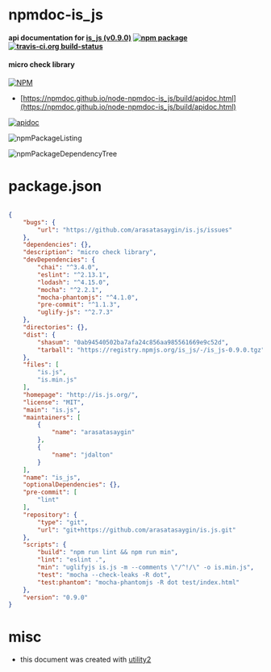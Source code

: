 # npmdoc-is_js

#### api documentation for  [is_js (v0.9.0)](http://is.js.org/)  [![npm package](https://img.shields.io/npm/v/npmdoc-is_js.svg?style=flat-square)](https://www.npmjs.org/package/npmdoc-is_js) [![travis-ci.org build-status](https://api.travis-ci.org/npmdoc/node-npmdoc-is_js.svg)](https://travis-ci.org/npmdoc/node-npmdoc-is_js)

#### micro check library

[![NPM](https://nodei.co/npm/is_js.png?downloads=true&downloadRank=true&stars=true)](https://www.npmjs.com/package/is_js)

- [https://npmdoc.github.io/node-npmdoc-is_js/build/apidoc.html](https://npmdoc.github.io/node-npmdoc-is_js/build/apidoc.html)

[![apidoc](https://npmdoc.github.io/node-npmdoc-is_js/build/screenCapture.buildCi.browser.%252Ftmp%252Fbuild%252Fapidoc.html.png)](https://npmdoc.github.io/node-npmdoc-is_js/build/apidoc.html)

![npmPackageListing](https://npmdoc.github.io/node-npmdoc-is_js/build/screenCapture.npmPackageListing.svg)

![npmPackageDependencyTree](https://npmdoc.github.io/node-npmdoc-is_js/build/screenCapture.npmPackageDependencyTree.svg)



# package.json

```json

{
    "bugs": {
        "url": "https://github.com/arasatasaygin/is.js/issues"
    },
    "dependencies": {},
    "description": "micro check library",
    "devDependencies": {
        "chai": "^3.4.0",
        "eslint": "^2.13.1",
        "lodash": "^4.15.0",
        "mocha": "^2.2.1",
        "mocha-phantomjs": "^4.1.0",
        "pre-commit": "^1.1.3",
        "uglify-js": "^2.7.3"
    },
    "directories": {},
    "dist": {
        "shasum": "0ab94540502ba7afa24c856aa985561669e9c52d",
        "tarball": "https://registry.npmjs.org/is_js/-/is_js-0.9.0.tgz"
    },
    "files": [
        "is.js",
        "is.min.js"
    ],
    "homepage": "http://is.js.org/",
    "license": "MIT",
    "main": "is.js",
    "maintainers": [
        {
            "name": "arasatasaygin"
        },
        {
            "name": "jdalton"
        }
    ],
    "name": "is_js",
    "optionalDependencies": {},
    "pre-commit": [
        "lint"
    ],
    "repository": {
        "type": "git",
        "url": "git+https://github.com/arasatasaygin/is.js.git"
    },
    "scripts": {
        "build": "npm run lint && npm run min",
        "lint": "eslint .",
        "min": "uglifyjs is.js -m --comments \"/^!/\" -o is.min.js",
        "test": "mocha --check-leaks -R dot",
        "test:phantom": "mocha-phantomjs -R dot test/index.html"
    },
    "version": "0.9.0"
}
```



# misc
- this document was created with [utility2](https://github.com/kaizhu256/node-utility2)
